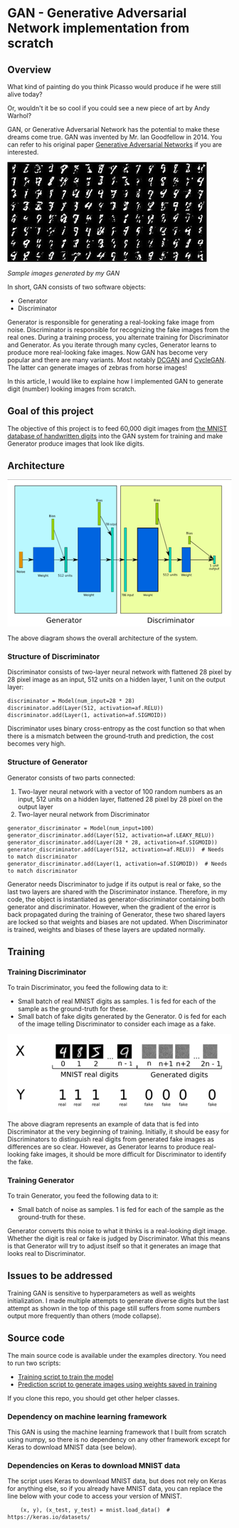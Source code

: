 # GAN - Generative Adversarial Network implementation from scratch

## Overview
What kind of painting do you think Picasso would produce if he were still alive today?

Or, wouldn't it be so cool if you could see a new piece of art by Andy Warhol?

GAN, or Generative Adversarial Network has the potential to make these dreams come true.
GAN was invented by Mr. Ian Goodfellow in 2014.  You can refer to his original paper [Generative Adversarial Networks](https://arxiv.org/abs/1406.2661) if you are interested.

![Sample Images](https://github.com/hideyukiinada/ml/blob/master/assets/images/mnist-gan-example.jpg)

_Sample images generated by my GAN_

In short, GAN consists of two software objects:
* Generator
* Discriminator

Generator is responsible for generating a real-looking fake image from noise.
Discriminator is responsible for recognizing the fake images from the real ones.
During a training process, you alternate training for Discriminator and Generator.  As you iterate through many cycles, Generator learns to produce more real-looking fake images.
Now GAN has become very popular and there are many variants.  Most notably [DCGAN](https://arxiv.org/abs/1511.06434) and [CycleGAN](https://junyanz.github.io/CycleGAN/).  The latter can generate images of zebras from horse images!

In this article, I would like to explaine how I implemented GAN to generate digit (number) looking images from scratch.

## Goal of this project
The objective of this project is to feed 60,000 digit images from [the MNIST database
of handwritten digits](http://yann.lecun.com/exdb/mnist/) into the GAN system for training and make Generator produce images that look like digits.

## Architecture
![Sample Images](https://github.com/hideyukiinada/ml/blob/master/assets/images/gan_architecture.png)

The above diagram shows the overall architecture of the system.

### Structure of Discriminator
Discriminator consists of two-layer neural network with flattened 28 pixel by 28 pixel image as an input, 512 units on a hidden layer, 1 unit on the output layer:
```
discriminator = Model(num_input=28 * 28)
discriminator.add(Layer(512, activation=af.RELU))
discriminator.add(Layer(1, activation=af.SIGMOID))
```
Discriminator uses binary cross-entropy as the cost function so that when there is a mismatch between the ground-truth and prediction, the cost becomes very high.

### Structure of Generator
Generator consists of two parts connected:
  1. Two-layer neural network with a vector of 100 random numbers as an input, 512 units on a hidden layer, flattened 28 pixel by 28 pixel on the output layer
  2. Two-layer neural network from Discriminator
  
```
generator_discriminator = Model(num_input=100)
generator_discriminator.add(Layer(512, activation=af.LEAKY_RELU))
generator_discriminator.add(Layer(28 * 28, activation=af.SIGMOID))
generator_discriminator.add(Layer(512, activation=af.RELU))  # Needs to match discriminator
generator_discriminator.add(Layer(1, activation=af.SIGMOID))  # Needs to match discriminator
```
Generator needs Discriminator to judge if its output is real or fake, so the last two layers are shared with the Discriminator instance. Therefore, in my code, the object is instantiated as generator-discriminator containing both generator and discriminator. However, when the gradient of the error is back propagated during the training of Generator, these two shared layers are locked so that weights and biases are not updated.  When Discriminator is trained, weights and biases of these layers are updated normally.

## Training
### Training Discriminator
To train Discriminator, you feed the following data to it:
* Small batch of real MNIST digits as samples.  1 is fed for each of the sample as the ground-truth for these.
* Small batch of fake digits generated by the Generator.  0 is fed for each of the image telling Discriminator to consider each image as a fake.

![Sample Images](https://github.com/hideyukiinada/ml/blob/master/assets/images/discriminator_input.png)

The above diagram represents an example of data that is fed into Discriminator at the very beginning of training.
Initially, it should be easy for Discriminators to distinguish real digits from generated fake images as differences are so clear.  However, as Generator learns to produce real-looking fake images, it should be more difficult for Discriminator to identify the fake.

### Training Generator
To train Generator, you feed the following data to it:
* Small batch of noise as samples.  1 is fed for each of the sample as the ground-truth for these. 

Generator converts this noise to what it thinks is a real-looking digit image. Whether the digit is real or fake is judged by Discriminator. What this means is that Generator will try to adjust itself so that it generates an image that looks real to Discriminator. 

## Issues to be addressed
Training GAN is sensitive to hyperparameters as well as weights initialization.  I made multiple attempts to generate diverse digits but the last attempt as shown in the top of this page still suffers from some numbers output more frequently than others (mode collapse).

## Source code
The main source code is available under the examples directory.  You need to run two scripts:
  * [Training script to train the model](https://github.com/hideyukiinada/ml/blob/master/examples/neural_network_mnist_gan_example)
  * [Prediction script to generate images using weights saved in training](https://github.com/hideyukiinada/ml/blob/master/examples/neural_network_mnist_gan_predict_example)

If you clone this repo, you should get other helper classes.

### Dependency on machine learning framework
This GAN is using the machine learning framework that I built from scratch using numpy, so there is no dependency on any other framework except for Keras to download MNIST data (see below).

### Dependencies on Keras to download MNIST data
The script uses Keras to download MNIST data, but does not rely on Keras for anything else, so if you already have MNIST data, you can replace the line below with your code to access your version of MNIST.
```
    (x, y), (x_test, y_test) = mnist.load_data()  # https://keras.io/datasets/
```

